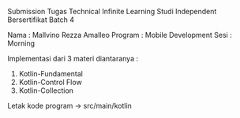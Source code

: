 Submission Tugas Technical Infinite Learning Studi Independent Bersertifikat Batch 4

Nama : Mallvino Rezza Amalleo
Program : Mobile Development
Sesi : Morning

Implementasi dari 3 materi diantaranya :
1. Kotlin-Fundamental
2. Kotlin-Control Flow
3. Kotlin-Collection

Letak kode program -> src/main/kotlin
